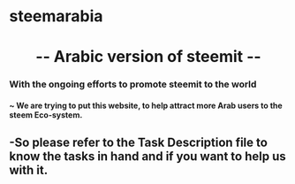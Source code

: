 # steemarabia
<h1><center> -- Arabic version of steemit -- </center></h1>

<h3> With the ongoing efforts to promote steemit to the world</h3>

<h4> ~ We are trying to put this website, to help attract more Arab users to the steem Eco-system.</h4>
<h2> -So please refer to the Task Description file to know the tasks in hand and if you want to help us with it. </h2>
